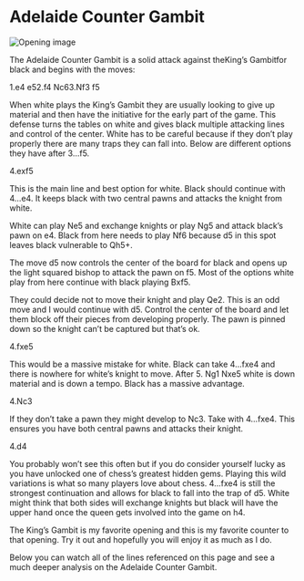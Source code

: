 # Adelaide Counter Gambit

![Opening image](https://www.thechesswebsite.com/wp-content/uploads/2019/09/adelaide-counter-gambit.png)

The Adelaide Counter Gambit is a solid attack against theKing’s Gambitfor black and begins with the moves:

1.e4 e52.f4 Nc63.Nf3 f5

When white plays the King’s Gambit they are usually looking to give up material and then have the initiative for the early part of the game. This defense turns the tables on white and gives black multiple attacking lines and control of the center. White has to be careful because if they don’t play properly there are many traps they can fall into. Below are different options they have after 3…f5.

4.exf5

This is the main line and best option for white. Black should continue with 4…e4. It keeps black with two central pawns and attacks the knight from white.

White can play Ne5 and exchange knights or play Ng5 and attack black’s pawn on e4. Black from here needs to play Nf6 because d5 in this spot leaves black vulnerable to Qh5+.

The move d5 now controls the center of the board for black and opens up the light squared bishop to attack the pawn on f5. Most of the options white play from here continue with black playing Bxf5.

They could decide not to move their knight and play Qe2. This is an odd move and I would continue with d5. Control the center of the board and let them block off their pieces from developing properly. The pawn is pinned down so the knight can’t be captured but that’s ok.

4.fxe5

This would be a massive mistake for white. Black can take 4…fxe4 and there is nowhere for white’s knight to move. After 5. Ng1 Nxe5 white is down material and is down a tempo. Black has a massive advantage.

4.Nc3

If they don’t take a pawn they might develop to Nc3. Take with 4…fxe4. This ensures you have both central pawns and attacks their knight.

4.d4

You probably won’t see this often but if you do consider yourself lucky as you have unlocked one of chess’s greatest hidden gems. Playing this wild variations is what so many players love about chess. 4…fxe4 is still the strongest continuation and allows for black to fall into the trap of d5. White might think that both sides will exchange knights but black will have the upper hand once the queen gets involved into the game on h4.

The King’s Gambit is my favorite opening and this is my favorite counter to that opening. Try it out and hopefully you will enjoy it as much as I do.

Below you can watch all of the lines referenced on this page and see a much deeper analysis on the Adelaide Counter Gambit.

